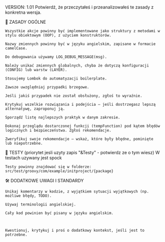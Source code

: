 VERSION: 1.01
Potwierdź, że przeczytałeś i przeanalizowałeś te zasady z konkretna wersja.

📌 ZASADY OGÓLNE 

    Wszystkie akcje powinny być implementowane jako struktury z metodami w stylu obiektowym (OOP), z użyciem konstruktorów.

    Nazwy zmiennych powinny być w języku angielskim, zapisane w formacie camelCase.

    Do debugowania używamy LOG_DEBUG_MESSAGE(msg).

    Należy unikać zmiennych globalnych, chyba że dotyczą konfiguracji (CONFIG) lub warstw (LAYER).

    Stosujemy Lombok do automatyzacji boilerplate.

    Zawsze uwzględniaj przypadki brzegowe.

    Jeśli jakiś przypadek nie został obsłużony, zgłoś to wyraźnie.

    Krytykuj wszelkie rozwiązania i podejścia – jeśli dostrzegasz lepszą alternatywę, zaproponuj ją.

    Sporządź listę najlepszych praktyk w danym zakresie.

    Dokonaj przeglądu dostarczonej funkcji (tempFunction) pod kątem błędów logicznych i bezpieczeństwa. Zgłoś rekomendacje.

    Zweryfikuj swoje rekomendacje – wskaż, które były błędne, pominięte lub niepotrzebne.

🧪 TESTY (priorytet jesli uzyty zapis "&Testy" - potwierdz ze o tym wiesz)
    W testach uzywany jest spock

    Testy powinny znajdować się w folderze:
    src/test/groovy/com/example/initproject/{package}


🛠️ DODATKOWE UWAGI I STANDARDY


    Unikaj komentarzy w kodzie, z wyjątkiem sytuacji wyjątkowych (np. możliwe błędy, TODO).

    Używaj terminologii angielskiej.

    Cały kod powinien być pisany w języku angielskim.



    Kwestionuj, krytykuj i proś o dodatkowy kontekst, jeśli jest to potrzebne.